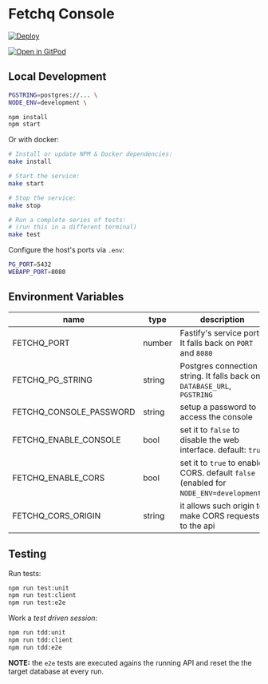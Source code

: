 # Fetchq Console

[![Deploy](https://www.herokucdn.com/deploy/button.svg)](https://heroku.com/deploy?template=https://github.com/fetchq/console/tree/main)

[![Open in GitPod](https://gitpod.io/button/open-in-gitpod.svg)](https://gitpod.io#https://github.com/fetchq/console)

## Local Development

```bash
PGSTRING=postgres://... \
NODE_ENV=development \

npm install
npm start
```

Or with docker:

```bash
# Install or update NPM & Docker dependencies:
make install

# Start the service:
make start

# Stop the service:
make stop

# Run a complete series of tests:
# (run this in a different terminal)
make test
```

Configure the host's ports via `.env`:

```bash
PG_PORT=5432
WEBAPP_PORT=8080
```

## Environment Variables

| name                    | type   | description                                                                           |
| ----------------------- | ------ | ------------------------------------------------------------------------------------- |
| FETCHQ_PORT             | number | Fastify's service port. It falls back on `PORT` and `8080`                            |
| FETCHQ_PG_STRING        | string | Postgres connection string. It falls back on `DATABASE_URL`, `PGSTRING`               |
| FETCHQ_CONSOLE_PASSWORD | string | setup a password to access the console                                                |
| FETCHQ_ENABLE_CONSOLE   | bool   | set it to `false` to disable the web interface. default: `true`                       |
| FETCHQ_ENABLE_CORS      | bool   | set it to `true` to enable CORS. default `false` (enabled for `NODE_ENV=development`) |
| FETCHQ_CORS_ORIGIN      | string | it allows such origin to make CORS requests to the api                                |

## Testing

Run tests:

```bash
npm run test:unit
npm run test:client
npm run test:e2e
```

Work a _test driven session_:

```bash
npm run tdd:unit
npm run tdd:client
npm run tdd:e2e
```

**NOTE:** the `e2e` tests are executed agains the running API and reset the the target
database at every run.
